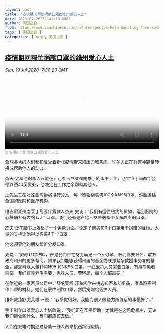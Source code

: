 ```yaml
---
layout: post
title: "疫情期间帮忙捐献口罩的维州爱心人士"
date: 2020-07-20T22:41:19.000Z
author: 美国之音
from: https://www.voachinese.com/a/three-people-help-donating-face-masks-in-virginia-20200720/5502562.html
tags: [ 美国之音 ]
categories: [ news, 美国之音 ]
---
```

<!--1595284879000-->
[疫情期间帮忙捐献口罩的维州爱心人士](https://www.voachinese.com/a/three-people-help-donating-face-masks-in-virginia-20200720/5502562.html)
------

<div>
<div><i>Sun, 19 Jul 2020 17:30:29 GMT</i></div><video poster="https://images.weserv.nl?url=gdb.voanews.com/8e357557-07a1-4ac2-81d4-1ade1d0736c5_tv_r1_s_w900.jpg" src="https://av.voanews.com/Videoroot/Pangeavideo/2020/07/8/8e/8e357557-07a1-4ac2-81d4-1ade1d0736c5_240p.mp4" style="width:100%" controls></video><div><small style="color: #999;">疫情期间帮忙捐献口罩的爱心人士</small></div><p>全球各地的人们都在经受着新冠疫情带来的压力和焦虑。许多人正在将这种能量转换成帮助他人的动力。</p><p>杰夫·史和他的家人只能在自己维吉尼亚州南莱丁的家中工作，这里位于首都华盛顿以西40英里处，他决定在工作之余帮助其他人。</p><p>史先生正在对这些购物袋进行分类，每个购物袋装满100个KN95口罩，然后运往全国的医院和医疗机构。</p><p>维吉尼亚州南莱丁的医疗筹款人杰夫·史说：“我们有运往纽约的货物，运到医院的心脏病科有大约133个口罩。我们还有运往北卡罗莱纳和圣安东尼奥的口罩。”</p><p>杰夫·史在脸书上发起了一个筹款页面，设定了购买100个口罩用于捐赠的目标。大量的支持让他得以购买4千个口罩。</p><p>他必须要他的朋友帮忙分发口罩。</p><p>史说：“资源非常稀缺，但是我们正在努力满足一个大订单，我们需要社区、联邦政府和州的更多帮助。如果我们能够获得州里的基金或联邦紧急救援事务署的基金，那就可以大量订购N95 和NK95 口罩。一线医护人员需要口罩，有癌症患者需要，我们有养老院需要，急救人员、警察局，每个人都需要。”</p><p>在附近的一家百货公司中，舒戈芙塔·汗和塔欣来挑选布匹和纺织品，准备购买制作口罩的材料。她们在家中制作口罩，然后捐赠给医护人员。</p><p>维州裁缝舒戈芙塔·汗说：“我感觉很好。我能为别人做些力所能及的事最好了。”</p><p>手工制作口罩爱心人士塔欣说：“我们正在互相帮助；尤其是在这场危机中，无论我们能做些什么，我们都应该去做。”</p><p>人们在艰难时期通过帮助一线人员来抗击新冠疫情。</p>
</div>
